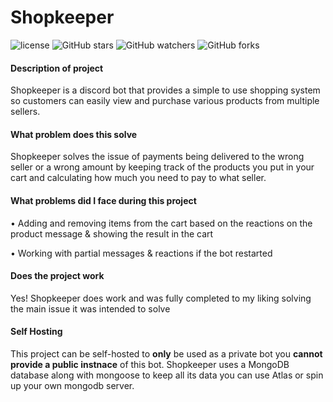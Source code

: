 # Shopkeeper

![license](https://img.shields.io/github/license/calebdelbridge/shopkeeper?style=for-the-badge) ![GitHub stars](https://img.shields.io/github/stars/calebdelbridge/shopkeeper?style=for-the-badge) ![GitHub watchers](https://img.shields.io/github/watchers/calebdelbridge/shopkeeper?style=for-the-badge) ![GitHub forks](https://img.shields.io/github/forks/calebdelbridge/shopkeeper?style=for-the-badge)

#### Description of project

Shopkeeper is a discord bot that provides a simple to use shopping system so customers can easily view and purchase various products from multiple sellers.

#### What problem does this solve

Shopkeeper solves the issue of payments being delivered to the wrong seller or a wrong amount by keeping track of the products you put in your cart and calculating how much you need to pay to what seller.

#### What problems did I face during this project

• Adding and removing items from the cart based on the reactions on the product message & showing the result in the cart

• Working with partial messages & reactions if the bot restarted

#### Does the project work

Yes! Shopkeeper does work and was fully completed to my liking solving the main issue it was intended to solve

#### Self Hosting

This project can be self-hosted to **only** be used as a private bot you **cannot provide a public instnace** of this bot. Shopkeeper uses a MongoDB database along with mongoose to keep all its data you can use Atlas or spin up your own mongodb server.
